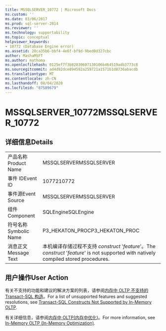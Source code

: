 ```yaml
---
title: MSSQLSERVER_10772 | Microsoft Docs
ms.custom: ''
ms.date: 03/06/2017
ms.prod: sql-server-2014
ms.reviewer: ''
ms.technology: supportability
ms.topic: conceptual
helpviewer_keywords:
- 10772 (Database Engine error)
ms.assetid: 20ca35b6-bbf4-4e6f-bf9d-9bed0d327cbc
author: MashaMSFT
ms.author: mathoma
ms.openlocfilehash: 0125ef7f3b82830607130106b464519adb3773c8
ms.sourcegitcommit: ad4d92dce894592a259721a1571b1d8736abacdb
ms.translationtype: MT
ms.contentlocale: zh-CN
ms.lasthandoff: 08/04/2020
ms.locfileid: "87589679"
---
```

# <a name="mssqlserver_10772"></a><span data-ttu-id="968c3-102">MSSQLSERVER_10772</span><span class="sxs-lookup"><span data-stu-id="968c3-102">MSSQLSERVER_10772</span></span>
    
## <a name="details"></a><span data-ttu-id="968c3-103">详细信息</span><span class="sxs-lookup"><span data-stu-id="968c3-103">Details</span></span>  
  
|||  
|-|-|  
|<span data-ttu-id="968c3-104">产品名称</span><span class="sxs-lookup"><span data-stu-id="968c3-104">Product Name</span></span>|<span data-ttu-id="968c3-105">MSSQLSERVER</span><span class="sxs-lookup"><span data-stu-id="968c3-105">MSSQLSERVER</span></span>|  
|<span data-ttu-id="968c3-106">事件 ID</span><span class="sxs-lookup"><span data-stu-id="968c3-106">Event ID</span></span>|<span data-ttu-id="968c3-107">10772</span><span class="sxs-lookup"><span data-stu-id="968c3-107">10772</span></span>|  
|<span data-ttu-id="968c3-108">事件源</span><span class="sxs-lookup"><span data-stu-id="968c3-108">Event Source</span></span>|<span data-ttu-id="968c3-109">MSSQLSERVER</span><span class="sxs-lookup"><span data-stu-id="968c3-109">MSSQLSERVER</span></span>|  
|<span data-ttu-id="968c3-110">组件</span><span class="sxs-lookup"><span data-stu-id="968c3-110">Component</span></span>|<span data-ttu-id="968c3-111">SQLEngine</span><span class="sxs-lookup"><span data-stu-id="968c3-111">SQLEngine</span></span>|  
|<span data-ttu-id="968c3-112">符号名称</span><span class="sxs-lookup"><span data-stu-id="968c3-112">Symbolic Name</span></span>|<span data-ttu-id="968c3-113">P3_HEKATON_PROC</span><span class="sxs-lookup"><span data-stu-id="968c3-113">P3_HEKATON_PROC</span></span>|  
|<span data-ttu-id="968c3-114">消息正文</span><span class="sxs-lookup"><span data-stu-id="968c3-114">Message Text</span></span>|<span data-ttu-id="968c3-115">本机编译存储过程不支持 *construct* '*feature*'。</span><span class="sxs-lookup"><span data-stu-id="968c3-115">The *construct* '*feature*' is not supported with natively compiled stored procedures.</span></span>|  
  
## <a name="user-action"></a><span data-ttu-id="968c3-116">用户操作</span><span class="sxs-lookup"><span data-stu-id="968c3-116">User Action</span></span>  
 <span data-ttu-id="968c3-117">有关不支持的功能和建议的解决方案的列表，请参阅[内存中 OLTP 不支持的 Transact-SQL 构造](../in-memory-oltp/transact-sql-constructs-not-supported-by-in-memory-oltp.md)。</span><span class="sxs-lookup"><span data-stu-id="968c3-117">For a list of unsupported features and suggested resolutions, see [Transact-SQL Constructs Not Supported by In-Memory OLTP](../in-memory-oltp/transact-sql-constructs-not-supported-by-in-memory-oltp.md).</span></span>  
  
 <span data-ttu-id="968c3-118">有关详细信息，请参阅[内存中 OLTP&#40;内存中优化&#41;](../in-memory-oltp/in-memory-oltp-in-memory-optimization.md)。</span><span class="sxs-lookup"><span data-stu-id="968c3-118">For more information, see [In-Memory OLTP &#40;In-Memory Optimization&#41;](../in-memory-oltp/in-memory-oltp-in-memory-optimization.md).</span></span>  
  
  
